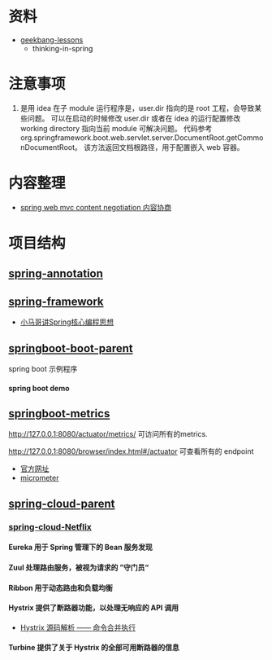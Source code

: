 # 资料
- [geekbang-lessons](https://github.com/geektime-geekbang/geekbang-lessons)
  - thinking-in-spring

# 注意事项
1. 是用 idea 在子 module 运行程序是，user.dir 指向的是 root 工程，会导致某些问题。
   可以在启动的时候修改 user.dir 或者在 idea 的运行配置修改 working directory 指向当前 module 可解决问题。
   代码参考 org.springframework.boot.web.servlet.server.DocumentRoot.getCommonDocumentRoot。
   该方法返回文档根路径，用于配置嵌入 web 容器。

# 内容整理
- [spring web mvc content negotiation 内容协商](./doc/spring/web/spring-mvc-content-negotiation.md)  

# 项目结构
## [spring-annotation](./spring-annotation)
## [spring-framework](./spring-framework)
- [小马哥讲Spring核心编程思想](https://github.com/geektime-geekbang/geekbang-lessons.git) 

## [springboot-boot-parent](./spring-boot-parent)
spring boot 示例程序
#### spring boot demo

## [springboot-metrics](./spring-boot-parent/springboot-metrics)

http://127.0.0.1:8080/actuator/metrics/ 可访问所有的metrics.

http://127.0.0.1:8080/browser/index.html#/actuator 可查看所有的 endpoint

- [官方网址](https://docs.spring.io/spring-boot/docs/current/reference/html/production-ready-features.html#production-ready-metrics)
- [micrometer](http://micrometer.io/docs)

## [spring-cloud-parent](./spring-cloud-parent)

### [spring-cloud-Netflix](./spring-cloud-parent/spring-cloud-Netflix)

#### Eureka 用于 Spring 管理下的 Bean 服务发现
#### Zuul 处理路由服务，被视为请求的 ”守门员“
#### Ribbon 用于动态路由和负载均衡
#### Hystrix 提供了断路器功能，以处理无响应的 API 调用
- [Hystrix 源码解析 —— 命令合并执行](https://blog.csdn.net/cyq12345_/article/details/78780324)

#### Turbine 提供了关于 Hystrix 的全部可用断路器的信息
